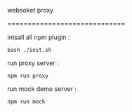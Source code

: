 websoket proxy

=============================

intsall all npm plugin :

	bash ./init.sh

run proxy server : 

	npm run proxy

run mock demo server :

	npm run mock